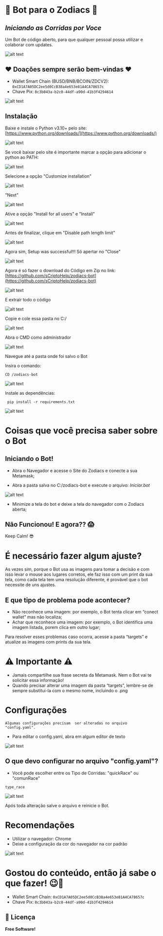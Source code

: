 # 🚗 Bot para o Zodiacs 🚗
## _Iniciando as Corridas por Voce_

Um Bot de código aberto, para que qualquer pessoal possa utilizar e colaborar com updates.

![alt text](https://github.com/sCryptoHelp/zodiacs-bot/blob/main/readme-doc/banner.png?raw=true)


## ♥ Doações sempre serão bem-vindas ♥

- Wallet Smart Chain (BUSD/BNB/BCOIN/ZDCV2): `0xCD1A7A05DC2ee5d0CcB38a4e653e81A4CA78657c`
- Chave Pix: `8c3b043a-b2c0-44df-a90d-41b3f4294614`

![alt text](https://github.com/sCryptoHelp/zodiacs-bot/blob/main/readme-doc/Pix.png?raw=true)
            
## Instalação

Baixe e instale o Python v3.10+ pelo site: [https://www.python.org/downloads/](https://www.python.org/downloads/)

![alt text](https://github.com/sCryptoHelp/zodiacs-bot/blob/main/readme-doc/python.png?raw=true)

Se você baixar pelo site é importante marcar a opção para adicionar o python ao PATH:

![alt text](https://github.com/sCryptoHelp/zodiacs-bot/blob/main/readme-doc/01.png?raw=true)

Selecione a opção "Customize installation"

![alt text](https://github.com/sCryptoHelp/zodiacs-bot/blob/main/readme-doc/02.png?raw=true)

"Next"

![alt text](https://github.com/sCryptoHelp/zodiacs-bot/blob/main/readme-doc/03.png?raw=true)

Ative a opção "Install for all users" e "Install"

![alt text](https://github.com/sCryptoHelp/zodiacs-bot/blob/main/readme-doc/04.png?raw=true)

Antes de finalizar, clique em "Disable path length limit"

![alt text](https://github.com/sCryptoHelp/zodiacs-bot/blob/main/readme-doc/05.png?raw=true)

Agora sim, Setup was successful!!! Só apertar no "Close"

![alt text](https://github.com/sCryptoHelp/zodiacs-bot/blob/main/readme-doc/06.png?raw=true)

Agora é só fazer o download do Código em Zip no link: [https://github.com/sCriptoHelp/zodiacs-bot](https://github.com/sCriptoHelp/zodiacs-bot)

![alt text](https://github.com/sCryptoHelp/zodiacs-bot/blob/main/readme-doc/07.png?raw=true)

E extrair todo o código

![alt text](https://github.com/sCryptoHelp/zodiacs-bot/blob/main/readme-doc/08.png?raw=true)

Copie e cole essa pasta no C:/ 

![alt text](https://github.com/sCryptoHelp/zodiacs-bot/blob/main/readme-doc/09.png?raw=true)

Abra o CMD como administrador 

![alt text](https://github.com/sCryptoHelp/zodiacs-bot/blob/main/readme-doc/10.png?raw=true)

Navegue até a pasta onde foi salvo o Bot

Insira o comando: 

```
CD /zodiacs-bot 
```
![alt text](https://github.com/sCryptoHelp/zodiacs-bot/blob/main/readme-doc/11.png?raw=true)

Instale as dependências:

```
 pip install -r requirements.txt
```

![alt text](https://github.com/sCryptoHelp/zodiacs-bot/blob/main/readme-doc/12.png?raw=true)


# Coisas que você precisa saber sobre o Bot

## Iniciando o Bot!

- Abra o Navegador e acesse o Site do Zodiacs e conecte a sua Metamask;

- Abra a pasta salva no C:/zodiacs-bot e execute o arquivo:  _Iniciar.bot_ 

![alt text](https://github.com/sCryptoHelp/zodiacs-bot/blob/main/readme-doc/IniciarBat.PNG?raw=true)

- Minimize a tela do bot e deixe a tela do navegador com o Zodiacs aberta;


## Não Funcionou! E agora?? 😱

Keep Calm! 😎

# É necessário fazer algum ajuste?

As vezes sim, porque o Bot usa as imagens para tomar a decisão e com isso levar o mouse aos lugares corretos, ele faz isso com um print da sua tela, como cada tela tem uma resolução diferente, é provável que o bot necessite de uns ajustes. 

## E que tipo de problema pode acontecer?

- Não reconhece uma imagem:  por exemplo, o Bot tenta clicar em “conect wallet” mas não localiza; 
- Achar que reconhece uma imagem: por exemplo, o Bot identifica uma imagem listada, porem clica em outro lugar; 

Para resolver esses problemas caso ocorra, acesse a pasta “targets” e atualize as imagens com prints da sua tela.

# ⚠️ Importante ⚠️

- Jamais compartilhe sua frase secreta da Metamask. Nem o Bot vai te solicitar essa informação! 
- Quando precisar alterar uma imagem da pasta “targets”, lembre-se de sempre substitui-la com o mesmo nome, incluindo o .png 
 

# Configurações 

``
Algumas configurações precisam  ser alteradas no arquivo "config.yaml".
``

- Para editar o config.yaml, abra em algum editor de texto

![alt text](https://github.com/sCryptoHelp/zodiacs-bot/blob/main/readme-doc/open-edit-config.PNG?raw=true)


## O que devo configurar no arquivo "config.yaml"?

- Você pode escolher entre os Tipo de Corridas: "quickRace" ou "comunRace"
```
type_race
```

![alt text](https://github.com/sCryptoHelp/zodiacs-bot/blob/main/readme-doc/configYaml.png?raw=true)


Após toda alteração salve o arquivo e reinicie o Bot. 


# Recomendações

- Utilizar o navegador: Chrome
- Deixe a configuração da cor do navegador na cor padrão

![alt text](https://github.com/sCryptoHelp/zodiacs-bot/blob/main/readme-doc/navegador.png?raw=true)


# Gostou do conteúdo, então já sabe o que fazer! 😉🤩

- Wallet Smart Chain: `0xCD1A7A05DC2ee5d0CcB38a4e653e81A4CA78657c`
- Chave Pix: `8c3b043a-b2c0-44df-a90d-41b3f4294614`

## 📄 Licença
**Free Software!**
